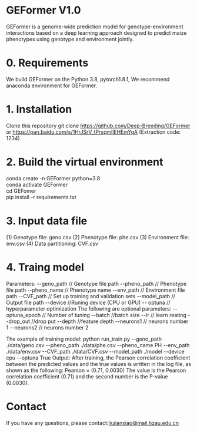 # GEFormer V1.0
  GEFormer is a genome-wide prediction model for genotype-environment interactions based on a deep learning approach designed to predict maize phenotypes using genotype and environment jointly.

# 0. Requirements
   We build GEFormer on the Python 3.8, pytorch1.8.1, We recommend anaconda environment for GEFormer.
# 1. Installation
   Clone this repository
   git clone https://github.com/Deep-Breeding/GEFormer
   or https://pan.baidu.com/s/1HrJSrV_tPrsqmllEHEmYqA (Extraction code: 1234)
# 2. Build the virtual environment
   conda create -n GEFormer python=3.8     
   conda activate GEFormer               
   cd GEFomer                        
   pip install -r requirements.txt
# 3. Input data file
(1) Genotype file: geno.csv
(2) Phenotype file: phe.csv
(3) Environment file: env.csv
(4) Data partitioning: CVF.csv
# 4. Traing model
   Parameters:
    --geno_path   // Genotype file path
    --pheno_path  // Phenotype file path
    --pheno_name  // Phenotype name
    --env_path    // Environment file path
    --CVF_path   // Set up training and validation sets
    --model_path  // Output file path
    --device      //Runing device (CPU or GPU)
    -- optuna     // hyperparameter optimization
    The following are optional parameters:
      -- optuna_epoch   // Number of tuning
      --batch          //batch size
      --lr             // learn reating
      --drop_out       //drop put
      --depth          //feature depth
      --neurons1       // neurons number 1
      --neurons2       // neurons number 2

  The example of training model:
  python run_train.py --geno_path ./data/geno.csv --pheno_path ./data/phe.csv --pheno_name PH --env_path ./data/env.csv --CVF_path ./data/CVF.csv  --model_path ./model  --device cpu --optuna True
  Output:
  After training, the Pearson correlation coefficient between the predicted values and the true values is written in the log file, as shown as the following: 
  Pearson = (0.71, 0.0030)
  The value is the Pearson correlation coefficient (0.71) and the second number is the P-value (0.0030). 

# Contact
If you have any questions, please contact:liujianxiao@mail.hzau.edu.cn
